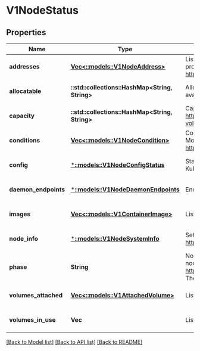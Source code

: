 # V1NodeStatus

## Properties
Name | Type | Description | Notes
------------ | ------------- | ------------- | -------------
**addresses** | [**Vec<::models::V1NodeAddress>**](v1.NodeAddress.md) | List of addresses reachable to the node. Queried from cloud provider, if available. More info: https://kubernetes.io/docs/concepts/nodes/node/#addresses | [optional] [default to null]
**allocatable** | **::std::collections::HashMap<String, String>** | Allocatable represents the resources of a node that are available for scheduling. Defaults to Capacity. | [optional] [default to null]
**capacity** | **::std::collections::HashMap<String, String>** | Capacity represents the total resources of a node. More info: https://kubernetes.io/docs/concepts/storage/persistent-volumes#capacity | [optional] [default to null]
**conditions** | [**Vec<::models::V1NodeCondition>**](v1.NodeCondition.md) | Conditions is an array of current observed node conditions. More info: https://kubernetes.io/docs/concepts/nodes/node/#condition | [optional] [default to null]
**config** | [***::models::V1NodeConfigStatus**](v1.NodeConfigStatus.md) | Status of the config assigned to the node via the dynamic Kubelet config feature. | [optional] [default to null]
**daemon_endpoints** | [***::models::V1NodeDaemonEndpoints**](v1.NodeDaemonEndpoints.md) | Endpoints of daemons running on the Node. | [optional] [default to null]
**images** | [**Vec<::models::V1ContainerImage>**](v1.ContainerImage.md) | List of container images on this node | [optional] [default to null]
**node_info** | [***::models::V1NodeSystemInfo**](v1.NodeSystemInfo.md) | Set of ids/uuids to uniquely identify the node. More info: https://kubernetes.io/docs/concepts/nodes/node/#info | [optional] [default to null]
**phase** | **String** | NodePhase is the recently observed lifecycle phase of the node. More info: https://kubernetes.io/docs/concepts/nodes/node/#phase The field is never populated, and now is deprecated. | [optional] [default to null]
**volumes_attached** | [**Vec<::models::V1AttachedVolume>**](v1.AttachedVolume.md) | List of volumes that are attached to the node. | [optional] [default to null]
**volumes_in_use** | **Vec<String>** | List of attachable volumes in use (mounted) by the node. | [optional] [default to null]

[[Back to Model list]](../README.md#documentation-for-models) [[Back to API list]](../README.md#documentation-for-api-endpoints) [[Back to README]](../README.md)


